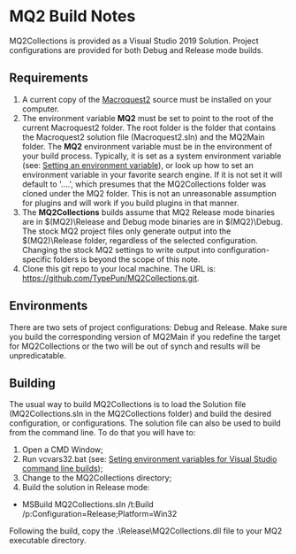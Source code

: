 # MQ2 Build Notes

MQ2Collections is provided as a Visual Studio 2019 Solution. Project configurations are
provided for both Debug and Release mode builds.

## Requirements

1. A current copy of the [Macroquest2](https://macroquest2.com/main.php?p=download) source must
be installed on your computer.
2. The environment variable **MQ2** must be set to point to the root of the current Macroquest2 folder. The root folder is the folder that contains the Macroquest2 solution file (Macroquest2.sln) and the MQ2Main folder. The **MQ2** environment variable must be in the environment of your build process. Typically, it is set as a system environment variable (see: [Setting an environment variable](https://www.computerhope.com/issues/ch000549.htm)), or look up how to set an environment variable in your favorite search engine. If it is not set it will default to '..\..', which presumes that the MQ2Collections folder was cloned under the MQ2 folder. This is not an unreasonable assumption for plugins and will work if you build plugins in that manner.
3. The **MQ2Collections** builds assume that MQ2 Release mode binaries are in $(MQ2)\Release and Debug mode binaries are in $(MQ2)\Debug. The stock MQ2 project files only generate output into the $(MQ2)\Release folder, regardless of the selected configuration. Changing the stock MQ2 settings to write output into configuration-specific folders is beyond the scope of this note.
4. Clone this git repo to your local machine. The URL is: https://github.com/TypePun/MQ2Collections.git.

## Environments

There are two sets of project configurations: Debug and Release. Make sure you build the corresponding version of MQ2Main if you redefine the target for MQ2Collections or the two will be out of synch and results will be unpredicatable.

## Building

The usual way to build MQ2Collections is to load the Solution file (MQ2Collections.sln in the MQ2Collections folder) and build the desired configuration, or configurations. The solution file can also
be used to build from the command line. To do that you will have to:

1. Open a CMD Window;
2. Run vcvars32.bat (see: [Seting environment variables for Visual Studio command line builds](https://docs.microsoft.com/en-us/cpp/build/setting-the-path-and-environment-variables-for-command-line-builds?view=vs-2017));
3. Change to the MQ2Collections directory;
4. Build the solution in Release mode:
  * MSBuild MQ2Collections.sln /t:Build /p:Configuration=Release;Platform=Win32

Following the build, copy the .\Release\MQ2Collections.dll file to your MQ2 executable directory.
 
